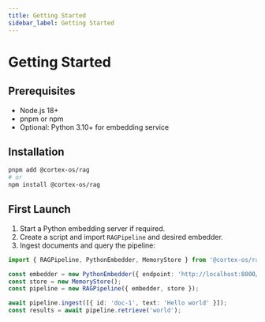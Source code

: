 ```yaml
---
title: Getting Started
sidebar_label: Getting Started
---
```


# Getting Started

## Prerequisites
- Node.js 18+
- pnpm or npm
- Optional: Python 3.10+ for embedding service

## Installation
```bash
pnpm add @cortex-os/rag
# or
npm install @cortex-os/rag
```

## First Launch
1. Start a Python embedding server if required.
2. Create a script and import `RAGPipeline` and desired embedder.
3. Ingest documents and query the pipeline:

```typescript
import { RAGPipeline, PythonEmbedder, MemoryStore } from '@cortex-os/rag';

const embedder = new PythonEmbedder({ endpoint: 'http://localhost:8000/embed' });
const store = new MemoryStore();
const pipeline = new RAGPipeline({ embedder, store });

await pipeline.ingest([{ id: 'doc-1', text: 'Hello world' }]);
const results = await pipeline.retrieve('world');

```